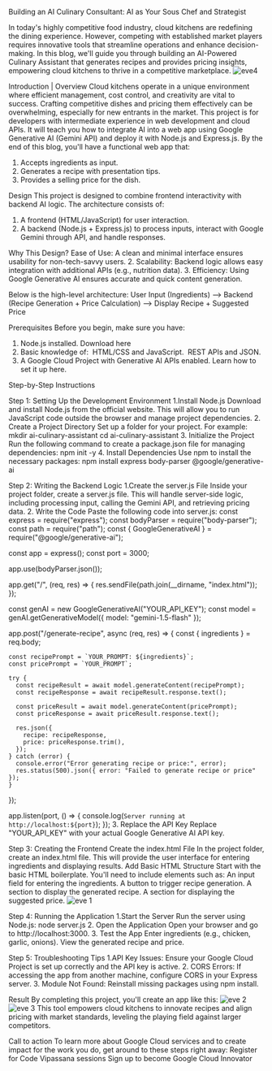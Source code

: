 Building an AI Culinary Consultant: AI as Your Sous Chef and Strategist

In today's highly competitive food industry, cloud kitchens are redefining the dining experience. However, competing with established market players requires innovative tools that streamline operations and enhance decision-making. In this blog, we'll guide you through building an AI-Powered Culinary Assistant that generates recipes and provides pricing insights, empowering cloud kitchens to thrive in a competitive marketplace.
![eve4](https://github.com/user-attachments/assets/ad74c43d-6772-4043-92fc-c97a039985ca)

Introduction | Overview
Cloud kitchens operate in a unique environment where efficient management, cost control, and creativity are vital to success. Crafting competitive dishes and pricing them effectively can be overwhelming, especially for new entrants in the market.
This project is for developers with intermediate experience in web development and cloud APIs. It will teach you how to integrate AI into a web app using Google Generative AI (Gemini API) and deploy it with Node.js and Express.js.
By the end of this blog, you'll have a functional web app that:
1. Accepts ingredients as input.
2. Generates a recipe with presentation tips.
3. Provides a selling price for the dish.

Design
This project is designed to combine frontend interactivity with backend AI logic. The architecture consists of:
1. A frontend (HTML/JavaScript) for user interaction.
2. A backend (Node.js + Express.js) to process inputs, interact with Google Gemini through API, and handle responses.

Why This Design?
Ease of Use: A clean and minimal interface ensures usability for non-tech-savvy users.
2. Scalability: Backend logic allows easy integration with additional APIs (e.g., nutrition data).
3. Efficiency: Using Google Generative AI ensures accurate and quick content generation.

Below is the high-level architecture:
User Input (Ingredients) --> Backend (Recipe Generation + Price Calculation) 
--> Display Recipe + Suggested Price

Prerequisites
Before you begin, make sure you have:
1. Node.js installed. Download here
2. Basic knowledge of:
 HTML/CSS and JavaScript.
 REST APIs and JSON.
3. A Google Cloud Project with Generative AI APIs enabled. Learn how to set it up here.

Step-by-Step Instructions

Step 1: Setting Up the Development Environment
1.Install Node.js
Download and install Node.js from the official website. This will allow you to run JavaScript code outside the browser and manage project dependencies.
2. Create a Project Directory
Set up a folder for your project. For example:
  mkdir ai-culinary-assistant
  cd ai-culinary-assistant
3. Initialize the Project
Run the following command to create a package.json file for managing dependencies:
  npm init -y
4. Install Dependencies
Use npm to install the necessary packages:
  npm install express body-parser @google/generative-ai

Step 2: Writing the Backend Logic
1.Create the server.js File
Inside your project folder, create a server.js file. This will handle server-side logic, including processing input, calling the Gemini API, and retrieving pricing data.
2. Write the Code
Paste the following code into server.js:
  const express = require("express");
  const bodyParser = require("body-parser");
  const path = require("path");
  const { GoogleGenerativeAI } = require("@google/generative-ai");
  
  const app = express();
  const port = 3000;
  
  app.use(bodyParser.json());
  
  app.get("/", (req, res) => {
    res.sendFile(path.join(__dirname, "index.html"));
  });
  
  const genAI = new GoogleGenerativeAI("YOUR_API_KEY");
  const model = genAI.getGenerativeModel({ model: "gemini-1.5-flash" });
  
  app.post("/generate-recipe", async (req, res) => {
    const { ingredients } = req.body;
  
    const recipePrompt = `YOUR_PROMPT: ${ingredients}`;
    const pricePrompt = `YOUR_PROMPT`;
  
    try {
      const recipeResult = await model.generateContent(recipePrompt);
      const recipeResponse = await recipeResult.response.text();
  
      const priceResult = await model.generateContent(pricePrompt);
      const priceResponse = await priceResult.response.text();
  
      res.json({
        recipe: recipeResponse,
        price: priceResponse.trim(),
      });
    } catch (error) {
      console.error("Error generating recipe or price:", error);
      res.status(500).json({ error: "Failed to generate recipe or price" });
    }
  });
  
  app.listen(port, () => {
    console.log(`Server running at http://localhost:${port}`);
  });
3. Replace the API Key
Replace "YOUR_API_KEY" with your actual Google Generative AI API key.

Step 3: Creating the Frontend
Create the index.html File
In the project folder, create an index.html file. This will provide the user interface for entering ingredients and displaying results.
Add Basic HTML Structure
Start with the basic HTML boilerplate. You'll need to include elements such as:
An input field for entering the ingredients.
A button to trigger recipe generation.
A section to display the generated recipe.
A section for displaying the suggested price.
![eve 1](https://github.com/user-attachments/assets/ea1ed401-92b8-4fbf-99f5-ad5cc50e6d4e)

Step 4: Running the Application
1.Start the Server
Run the server using Node.js:
  node server.js
2. Open the Application
Open your browser and go to http://localhost:3000.
3. Test the App
Enter ingredients (e.g., chicken, garlic, onions).
View the generated recipe and price.

Step 5: Troubleshooting Tips
1.API Key Issues: Ensure your Google Cloud Project is set up correctly and the API key is active.
2. CORS Errors: If accessing the app from another machine, configure CORS in your Express server.
3. Module Not Found: Reinstall missing packages using npm install.

Result
By completing this project, you'll create an app like this:
![eve 2](https://github.com/user-attachments/assets/aa8e88c1-ce53-4d88-8375-93f8f47ae264)
![eve 3](https://github.com/user-attachments/assets/1dacc48b-d0f0-4287-bbe3-0999820a2d21)
This tool empowers cloud kitchens to innovate recipes and align pricing with market standards, leveling the playing field against larger competitors.

Call to action
To learn more about Google Cloud services and to create impact for the work you do, get around to these steps right away:
Register for Code Vipassana sessions
Sign up to become Google Cloud Innovator
